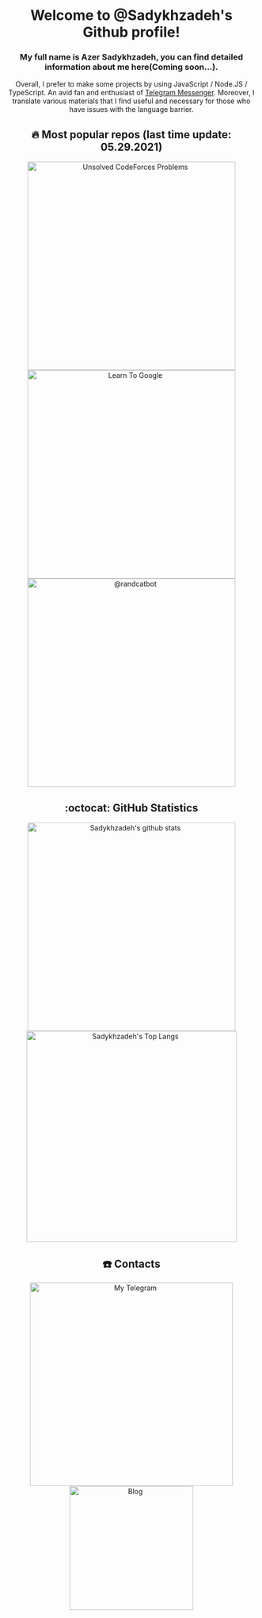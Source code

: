 <div align="center">
  <h1>Welcome to @Sadykhzadeh's Github profile!</h1>
  <h3>My full name is Azer Sadykhzadeh, you can find detailed information about me here(Coming soon...).</h3> 
  </h4>
    Overall, I prefer to make some projects by using JavaScript / Node.JS / TypeScript. An avid fan and enthusiast of <a href="https://github.com/TelegramMessenger" target="_blank">Telegram Messenger</a>.
    Moreover, I translate various materials that I find useful and necessary for those who have issues with the language barrier.
  </h4>
  <h2>🔥 Most popular repos (last time update: 05.29.2021)</h2>
  <a href="https://github.com/Sadykhzadeh/unsolved-cf-problems" target="_blank">
    <img
       width="420"
       alt="Unsolved CodeForces Problems"
       src="https://github-readme-stats.vercel.app/api/pin/?username=sadykhzadeh&repo=unsolved-cf-problems&title_color=c9d1d9&text_color=c9d1d9&icon_color=ffffffb3&bg_color=0d1117&hide_border=true&show_owner=true" />
  </a>
  <a href="https://github.com/Sadykhzadeh/learn-to-google" target="_blank">
    <img
       width="420"
       alt="Learn To Google"
       src="https://github-readme-stats.vercel.app/api/pin/?username=sadykhzadeh&repo=learn-to-google&title_color=c9d1d9&text_color=c9d1d9&icon_color=ffffffb3&bg_color=0d1117&hide_border=true&show_owner=true" />
  </a>
  <a href="https://github.com/Sadykhzadeh/randcatbot-py" target="_blank">
    <img
       width="420"
       alt="@randcatbot"
       title="[deprecated]"
       src="https://github-readme-stats.vercel.app/api/pin/?username=sadykhzadeh&repo=randcatbot-py&title_color=c9d1d9&text_color=c9d1d9&icon_color=ffffffb3&bg_color=0d1117&hide_border=true&show_owner=true" />
  </a>
  <h2>:octocat: GitHub Statistics</h2>
  <a href="https://github.com/Sadykhzadeh/" target="_blank">
  <img
       width="420"
       alt="Sadykhzadeh's github stats"
       src="https://github-readme-stats.vercel.app/api?username=Sadykhzadeh&show_icons=true&title_color=c9d1d9&text_color=c9d1d9&icon_color=ffffffb3&bg_color=0d1117&hide_border=true" />
  <img 
       width="425"
       alt="Sadykhzadeh's Top Langs" 
       src="https://github-readme-stats.vercel.app/api/top-langs/?username=Sadykhzadeh&title_color=c9d1d9&text_color=c9d1d9&icon_color=ffffffb3&bg_color=0d1117&hide_border=true&layout=compact&langs_count=10" />
  </a>
  <h2 align="center">
    ☎️ Contacts
  </h2>
    <a href="https://t.me/Sadykhzadeh" target="_blank">
      <img width="410px" alt="My Telegram" src="https://badgen.net/badge/My%20Telegram/@Sadykhzadeh/red?icon=telegram">
    </a>
    <a href="https://t.me/Sa_Blog" target="_blank">
      <img width="250px" alt="Blog" src="https://badgen.net/badge/Blog/@Sa_Blog/blue?icon=telegram">
    </a>
</div>
